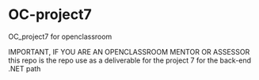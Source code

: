 # OC-project7
OC_project7 for openclassroom

IMPORTANT, IF YOU ARE AN OPENCLASSROOM MENTOR OR ASSESSOR
this repo is the repo use as a deliverable for the project 7 for the back-end .NET path
